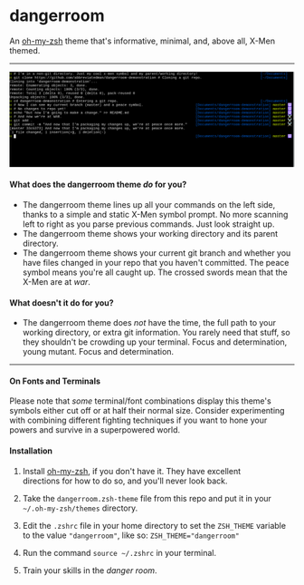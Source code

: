 # dangerroom

An [oh-my-zsh][oh-my-zsh] theme that's informative, minimal, and, above all,
X-Men themed.

---

![A pictorial demonstration of dangerroom usage.](./dangerroom-demo.png "Pretty cool, huh.")

#### What does the dangerroom theme _do_ for you?

* The dangerroom theme lines up all your commands on the left side, thanks to
a simple and static X-Men symbol prompt. No more scanning left to right as you
parse previous commands. Just look straight up.
* The dangerroom theme shows your working directory and its parent directory.
* The dangerroom theme shows your current git branch and whether you have files
changed in your repo that you haven't committed. The peace symbol means you're
all caught up. The crossed swords mean that the X-Men are at _war_.

#### What doesn't it do for you? 

* The dangerroom theme does _not_ have the time, the full path to your working
directory, or extra git information. You rarely need that stuff, so they
shouldn't be crowding up your terminal. Focus and determination, young mutant. Focus and determination.

---

#### On Fonts and Terminals

Please note that _some_ terminal/font combinations display this theme's
symbols either cut off or at half their normal size. Consider experimenting
with combining different fighting techniques if you want to hone your powers
and survive in a superpowered world.


#### Installation

1. Install [oh-my-zsh][oh-my-zsh], if you don't have it. They have excellent  
directions for how to do so, and you'll never look back.

2. Take the `dangerroom.zsh-theme` file from this repo and put it in your  
`~/.oh-my-zsh/themes` directory.

3. Edit the `.zshrc` file in your home directory to set the `ZSH_THEME` variable
to the value `"dangerroom"`, like so:
`ZSH_THEME="dangerroom"`

4. Run the command `source ~/.zshrc` in your terminal.

5. Train your skills in the _danger room_.

[oh-my-zsh]: https://github.com/robbyrussell/oh-my-zsh

